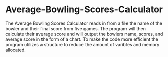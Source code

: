 # Average-Bowling-Scores-Calculator
The Average Bowling Scores Calculator reads in
from a file the name of the bowler and their final
score from five games. The program will then
calculate their average score and will
output the bowlers name, scores, and average score
in the form of a chart. To make the code more efficient
the program utilizes a structure to reduce the amount of
varibles and memory allocated.
